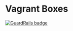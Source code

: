 Vagrant Boxes
=============

[![GuardRails badge](https://badges.production.guardrails.io/moul/boxes.svg)](https://www.guardrails.io)
